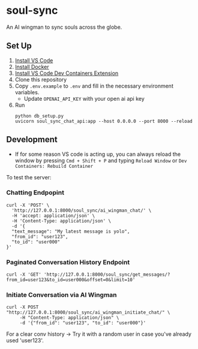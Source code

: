 # soul-sync
An AI wingman to sync souls across the globe.

## Set Up
1. [Install VS Code](https://code.visualstudio.com/)
2. [Install Docker](https://code.visualstudio.com/docs/devcontainers/tutorial#_install-docker)
3. [Install VS Code Dev Containers Extension](https://code.visualstudio.com/docs/devcontainers/tutorial#_install-the-extension)
4. Clone this repository
5. Copy `.env.example` to `.env` and fill in the necessary environment variables.
    - Update `OPENAI_API_KEY` with your open ai api key
6. Run
    ```
    python db_setup.py
    uvicorn soul_sync_chat_api:app --host 0.0.0.0 --port 8000 --reload
    ```

## Development
- If for some reason VS code is acting up, you can always reload the window by pressing `Cmd + Shift + P` and typing `Reload Window` or `Dev Containers: Rebuild Container`

To test the server:

### Chatting Endpopint
```
curl -X 'POST' \
  'http://127.0.0.1:8000/soul_sync/ai_wingman_chat/' \
  -H 'accept: application/json' \
  -H 'Content-Type: application/json' \
  -d '{
  "text_message": "My latest message is yolo",
  "from_id": "user123",
  "to_id": "user000"
}'
```

### Paginated Conversation History Endpoint
```
curl -X 'GET' 'http://127.0.0.1:8000/soul_sync/get_messages/?from_id=user123&to_id=user000&offset=0&limit=10'
```

### Initiate Conversation via AI Wingman
```
curl -X POST "http://127.0.0.1:8000/soul_sync/ai_wingman_initiate_chat/" \
     -H "Content-Type: application/json" \
     -d '{"from_id": "user123", "to_id": "user000"}'
```

For a clear conv history -> Try it with a random user in case you've already used 'user123'.